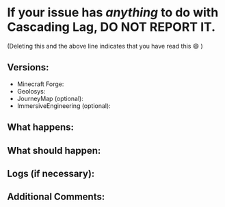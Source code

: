 # If your issue has **_anything_** to do with Cascading Lag, **DO NOT REPORT IT**.

(Deleting this and the above line indicates that you have read this :smile: )

## Versions:

- Minecraft Forge:
- Geolosys:
- JourneyMap (optional):
- ImmersiveEngineering (optional):

## What happens:

## What should happen:

## Logs (if necessary):

## Additional Comments:
